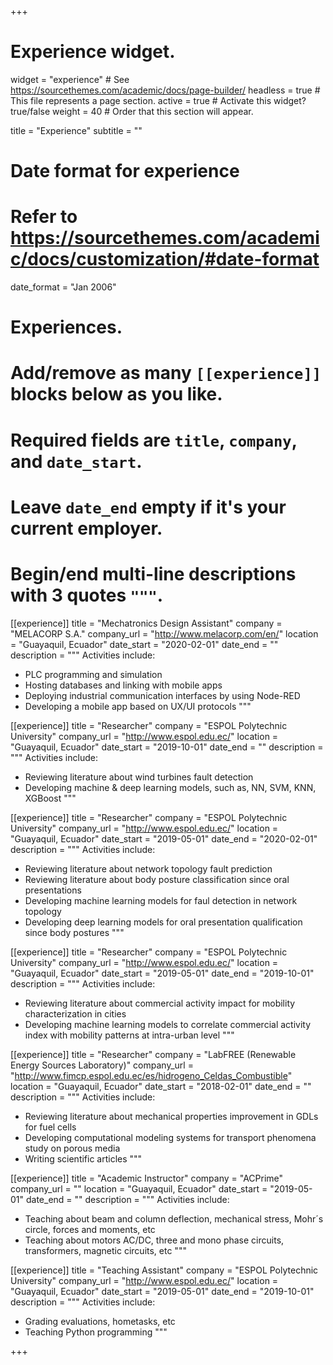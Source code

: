 +++
# Experience widget.
widget = "experience"  # See https://sourcethemes.com/academic/docs/page-builder/
headless = true  # This file represents a page section.
active = true  # Activate this widget? true/false
weight = 40  # Order that this section will appear.

title = "Experience"
subtitle = ""

# Date format for experience
#   Refer to https://sourcethemes.com/academic/docs/customization/#date-format
date_format = "Jan 2006"

# Experiences.
#   Add/remove as many `[[experience]]` blocks below as you like.
#   Required fields are `title`, `company`, and `date_start`.
#   Leave `date_end` empty if it's your current employer.
#   Begin/end multi-line descriptions with 3 quotes `"""`.
[[experience]]
  title = "Mechatronics Design Assistant"
  company = "MELACORP S.A."
  company_url = "http://www.melacorp.com/en/"
  location = "Guayaquil, Ecuador"
  date_start = "2020-02-01"
  date_end = ""
  description = """
  Activities include:
  
  * PLC programming and simulation
  * Hosting databases and linking with mobile apps
  * Deploying industrial communication interfaces by using Node-RED
  * Developing a mobile app based on UX/UI protocols
  """

[[experience]]
  title = "Researcher"
  company = "ESPOL Polytechnic University"
  company_url = "http://www.espol.edu.ec/"
  location = "Guayaquil, Ecuador"
  date_start = "2019-10-01"
  date_end = ""
  description = """
  Activities include:
  
  * Reviewing literature about wind turbines fault detection
  * Developing machine & deep learning models, such as, NN, SVM, KNN, XGBoost
  """


[[experience]]
  title = "Researcher"
  company = "ESPOL Polytechnic University"
  company_url = "http://www.espol.edu.ec/"
  location = "Guayaquil, Ecuador"
  date_start = "2019-05-01"
  date_end = "2020-02-01"
  description = """
  Activities include:
  
  * Reviewing literature about network topology fault prediction
  * Reviewing literature about body posture classification since oral presentations
  * Developing machine learning models for faul detection in network topology
  * Developing deep learning models for oral presentation qualification since body postures
  """


[[experience]]
  title = "Researcher"
  company = "ESPOL Polytechnic University"
  company_url = "http://www.espol.edu.ec/"
  location = "Guayaquil, Ecuador"
  date_start = "2019-05-01"
  date_end = "2019-10-01"
  description = """
  Activities include:
  
  * Reviewing literature about commercial activity impact for mobility characterization in cities
  * Developing machine learning models to correlate commercial activity index with mobility patterns at intra-urban level
  """
  
  
[[experience]]
  title = "Researcher"
  company = "LabFREE (Renewable Energy Sources Laboratory)"
  company_url = "http://www.fimcp.espol.edu.ec/es/hidrogeno_Celdas_Combustible"
  location = "Guayaquil, Ecuador"
  date_start = "2018-02-01"
  date_end = ""
  description = """
  Activities include:
  
  * Reviewing literature about mechanical properties improvement in GDLs for fuel cells
  * Developing computational modeling systems for transport phenomena study on porous media
  * Writing scientific articles
  """
  
 [[experience]]
  title = "Academic Instructor"
  company = "ACPrime"
  company_url = ""
  location = "Guayaquil, Ecuador"
  date_start = "2019-05-01"
  date_end = ""
  description = """
  Activities include:
  
  * Teaching about beam and column deflection, mechanical stress, Mohr´s circle, forces and moments, etc
  * Teaching about motors AC/DC, three and mono phase circuits, transformers, magnetic circuits, etc
  """
  
 [[experience]]
  title = "Teaching Assistant"
  company = "ESPOL Polytechnic University"
  company_url = "http://www.espol.edu.ec/"
  location = "Guayaquil, Ecuador"
  date_start = "2019-05-01"
  date_end = "2019-10-01"
  description = """
  Activities include:
  
  * Grading evaluations, hometasks, etc
  * Teaching Python programming
  """
  
+++
